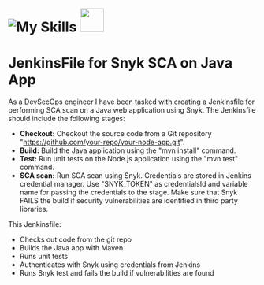 # ![My Skills](https://skillicons.dev/icons?i=jenkins,maven,vscode,java,github) <img src ="https://github.com/DrllSGT/JenkinsFile-Snyk-SCA-JavaApp/assets/52445175/ff84aab7-372e-4113-9049-fe7dbe4abcc7" width=48>
# JenkinsFile for Snyk SCA on Java App

As a DevSecOps engineer I have been tasked with creating a Jenkinsfile for performing SCA scan on a Java web application using Snyk. The Jenkinsfile should include the following stages:

- **Checkout:** Checkout the source code from a Git repository "https://github.com/your-repo/your-node-app.git".
- **Build:** Build the Java application using the "mvn install" command.
- **Test:** Run unit tests on the Node.js application using the "mvn test" command.
- **SCA scan:** Run SCA scan using Snyk. Credentials are stored in Jenkins credential manager. Use "SNYK_TOKEN" as credentialsId and variable name for passing the credentials to the stage. Make sure that Snyk FAILS the build if security vulnerabilities are identified in third party libraries.


This Jenkinsfile:

- Checks out code from the git repo
- Builds the Java app with Maven
- Runs unit tests
- Authenticates with Snyk using credentials from Jenkins
- Runs Snyk test and fails the build if vulnerabilities are found
